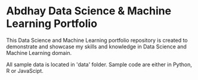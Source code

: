 # Abdhay Data Science & Machine Learning Portfolio

This Data Science and Machine Learning portfolio repository is created to demonstrate and showcase my skills and knowledge in Data Science and Machine Learning domain.

All sample data is located in 'data' folder.
Sample code are either in Python, R or JavaScipt.
